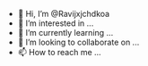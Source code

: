 - 👋 Hi, I’m @Ravijxjchdkoa
- 👀 I’m interested in ...
- 🌱 I’m currently learning ...
- 💞️ I’m looking to collaborate on ...
- 📫 How to reach me ...

<!---
Ravijxjchdkoa/Ravijxjchdkoa is a ✨ special ✨ repository because its `README.md` (this file) appears on your GitHub profile.
You can click the Preview link to take a look at your changes.
--->
